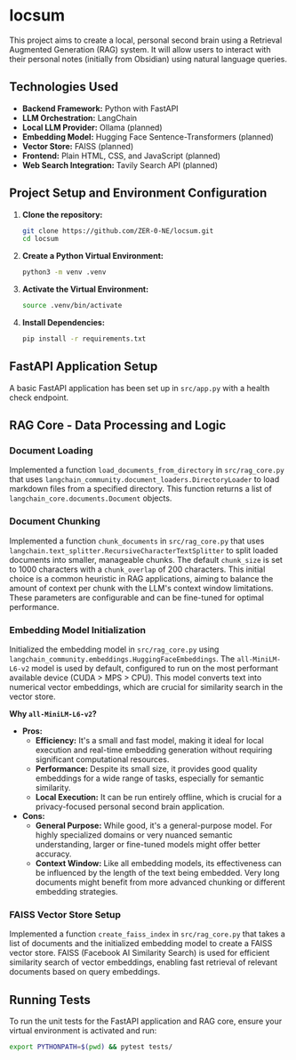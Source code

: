 # locsum

This project aims to create a local, personal second brain using a Retrieval Augmented Generation (RAG) system. It will allow users to interact with their personal notes (initially from Obsidian) using natural language queries.

## Technologies Used

*   **Backend Framework:** Python with FastAPI
*   **LLM Orchestration:** LangChain
*   **Local LLM Provider:** Ollama (planned)
*   **Embedding Model:** Hugging Face Sentence-Transformers (planned)
*   **Vector Store:** FAISS (planned)
*   **Frontend:** Plain HTML, CSS, and JavaScript (planned)
*   **Web Search Integration:** Tavily Search API (planned)

## Project Setup and Environment Configuration

1.  **Clone the repository:**
    ```bash
    git clone https://github.com/ZER-0-NE/locsum.git
    cd locsum
    ```

2.  **Create a Python Virtual Environment:**
    ```bash
    python3 -m venv .venv
    ```

3.  **Activate the Virtual Environment:**
    ```bash
    source .venv/bin/activate
    ```

4.  **Install Dependencies:**
    ```bash
    pip install -r requirements.txt
    ```

## FastAPI Application Setup

A basic FastAPI application has been set up in `src/app.py` with a health check endpoint.

## RAG Core - Data Processing and Logic

### Document Loading

Implemented a function `load_documents_from_directory` in `src/rag_core.py` that uses `langchain_community.document_loaders.DirectoryLoader` to load markdown files from a specified directory. This function returns a list of `langchain_core.documents.Document` objects.

### Document Chunking

Implemented a function `chunk_documents` in `src/rag_core.py` that uses `langchain.text_splitter.RecursiveCharacterTextSplitter` to split loaded documents into smaller, manageable chunks. The default `chunk_size` is set to 1000 characters with a `chunk_overlap` of 200 characters. This initial choice is a common heuristic in RAG applications, aiming to balance the amount of context per chunk with the LLM's context window limitations. These parameters are configurable and can be fine-tuned for optimal performance.

### Embedding Model Initialization

Initialized the embedding model in `src/rag_core.py` using `langchain_community.embeddings.HuggingFaceEmbeddings`. The `all-MiniLM-L6-v2` model is used by default, configured to run on the most performant available device (CUDA > MPS > CPU). This model converts text into numerical vector embeddings, which are crucial for similarity search in the vector store.

**Why `all-MiniLM-L6-v2`?**

*   **Pros:**
    *   **Efficiency:** It's a small and fast model, making it ideal for local execution and real-time embedding generation without requiring significant computational resources.
    *   **Performance:** Despite its small size, it provides good quality embeddings for a wide range of tasks, especially for semantic similarity.
    *   **Local Execution:** It can be run entirely offline, which is crucial for a privacy-focused personal second brain application.
*   **Cons:**
    *   **General Purpose:** While good, it's a general-purpose model. For highly specialized domains or very nuanced semantic understanding, larger or fine-tuned models might offer better accuracy.
    *   **Context Window:** Like all embedding models, its effectiveness can be influenced by the length of the text being embedded. Very long documents might benefit from more advanced chunking or different embedding strategies.

### FAISS Vector Store Setup

Implemented a function `create_faiss_index` in `src/rag_core.py` that takes a list of documents and the initialized embedding model to create a FAISS vector store. FAISS (Facebook AI Similarity Search) is used for efficient similarity search of vector embeddings, enabling fast retrieval of relevant documents based on query embeddings.

## Running Tests

To run the unit tests for the FastAPI application and RAG core, ensure your virtual environment is activated and run:

```bash
export PYTHONPATH=$(pwd) && pytest tests/
```